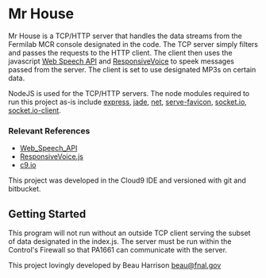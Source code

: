 Mr House
=======
Mr House is a TCP/HTTP server that handles the data streams from the Fermilab
MCR console designated in the code. The TCP server simply filters and passes
the requests to the HTTP client. The client then uses the javascript [Web Speech
API][1] and [ResponsiveVoice][2] to speek messages passed from the server. The client is
set to use designated MP3s on certain data.

NodeJS is used for the TCP/HTTP servers. The node modules required to run this
project as-is include [express][3], [jade][4], [net][5], [serve-favicon][6],
[socket.io][7], [socket.io-client][8].

### Relevant References
* [Web_Speech_API][1]
* [ResponsiveVoice.js][2]
* [c9.io][9]

This project was developed in the Cloud9 IDE and versioned with git and bitbucket.

Getting Started
------
This program will not run without an outside TCP client serving the subset of
data designated in the index.js. The server must be run within the Control's
Firewall so that PA1661 can communicate with the server.

This project lovingly developed by Beau Harrison <beau@fnal.gov>

[1]: https://developer.mozilla.org/en-US/docs/Web/API/Web_Speech_API
[2]: http://responsivevoice.org
[3]: https://www.npmjs.com/package/express
[4]: https://www.npmjs.com/package/jade
[5]: https://nodejs.org/api/net.html
[6]: https://www.npmjs.com/package/serve-favicon
[7]: https://www.npmjs.com/package/socket.io
[8]: https://www.npmjs.com/package/socket.io-client
[9]: http://c9.io